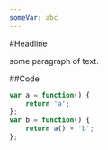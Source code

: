 ```yaml
---
someVar: abc
---
```

#Headline

some paragraph of text.

##Code

```javascript
var a = function() {
	return 'a';
};
var b = function() {
	return a() + 'b';
};
```
